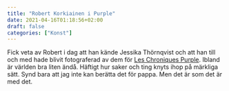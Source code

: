 ```yaml
---
title: "Robert Korkiainen i Purple"
date: 2021-04-16T01:18:56+02:00
draft: false
categories: ["Konst"]
---
```


Fick veta av Robert i dag att han kände Jessika Thörnqvist och att han till och med hade blivit fotograferad av dem för [Les Chroniques Purple](https://archive.fo/wScWx). Ibland är världen bra liten ändå. Häftigt hur saker och ting knyts ihop på märkliga sätt. Synd bara att jag inte kan berätta det för pappa. Men det är som det är med det.
